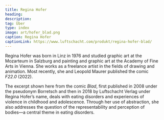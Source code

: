 ```yaml
---
title: Regina Hofer
heading:
description: 
tag: Über
type: index
image: art/hofer_blad.png
caption: Regina Hofer
captionLink: https://www.luftschacht.com/produkt/regina-hofer-blad/
---
```


Regina Hofer was born in Linz in 1976 and studied graphic art at the Mozarteum in Salzburg and painting and graphic art at the Academy of Fine Arts in Vienna. She works as a freelance artist in the fields of drawing and animation. Most recently, she and Leopold Maurer published the comic _F22.0_ (2022).

The excerpt shown here from the comic _Blad_, first published in 2008 under the pseudonym Borretsch and then in 2018 by Luftschacht Verlag under Regina Hofer’s name, deals with eating disorders and experiences of violence in childhood and adolescence. Through her use of abstraction, she also addresses the question of the representability and perception of bodies—a central theme in eating disorders.
